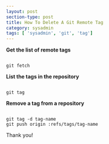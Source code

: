 ```yaml
---
layout: post
section-type: post
title: How To Delete A Git Remote Tag
category: sysadmin
tags: [ 'sysadmin', 'git', 'tag']
--- 
```


<strong>Get the list of remote tags</strong>

<pre><code data-trim class="yaml">
git fetch
</code></pre>

<strong>List the tags in the repository</strong>

<pre><code data-trim class="yaml">
git tag
</code></pre>

<strong>Remove a tag from a repository</strong>

<pre><code data-trim class="yaml">
git tag -d tag-name
git push origin :refs/tags/tag-name
</code></pre>

Thank you!